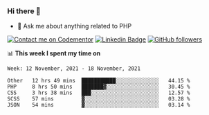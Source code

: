 ### Hi there 👋

<!--
**mustafaculban/mustafaculban** is a ✨ _special_ ✨ repository because its `README.md` (this file) appears on your GitHub profile.

Here are some ideas to get you started:

- 🌱 I’m currently learning ...
- 👯 I’m looking to collaborate on ...
- 🤔 I’m looking for help with ...
- 📫 How to reach me: ...
- 😄 Pronouns: ...
- ⚡ Fun fact: ...

-->
- 💬 Ask me about anything related to PHP

[![Contact me on Codementor](https://www.codementor.io/m-badges/karamusluk/book-session.svg)](https://www.codementor.io/@karamusluk?refer=badge)
[![Linkedin Badge](https://img.shields.io/badge/-Mustafa%20Culban-blue?style=social&logo=Linkedin&logoColor=blue&link=https://www.linkedin.com/in/mustafaculban/)](https://www.linkedin.com/in/mustafaculban/) 
[![GitHub followers](https://img.shields.io/github/followers/karamusluk?label=Follow&style=social)](https://github.com/karamusluk/?tab=follow)


📊 **This week I spent my time on**
<!--START_SECTION:waka-->
```text
Week: 12 November, 2021 - 18 November, 2021

Other   12 hrs 49 mins  ███████████░░░░░░░░░░░░░░   44.15 % 
PHP     8 hrs 50 mins   ███████▓░░░░░░░░░░░░░░░░░   30.45 % 
CSS     3 hrs 38 mins   ███░░░░░░░░░░░░░░░░░░░░░░   12.57 % 
SCSS    57 mins         ▓░░░░░░░░░░░░░░░░░░░░░░░░   03.28 % 
JSON    54 mins         ▓░░░░░░░░░░░░░░░░░░░░░░░░   03.14 % 
```
<!--END_SECTION:waka-->


